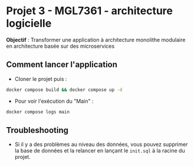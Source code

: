 # Projet 3 - MGL7361 - architecture logicielle

**Objectif** : Transformer une application à architecture monolithe modulaire en architecture basée sur des microservices 

## Comment lancer l'application

- Cloner le projet puis :

```bash
docker compose build && docker compose up -d
```

- Pour voir l'exécution du "Main" :
```bash
docker compose logs main
```

## Troubleshooting

- Si il y a des problèmes au niveau des données, vous pouvez supprimer la base de données et la relancer en lançant le `init.sql` à la racine du projet.
